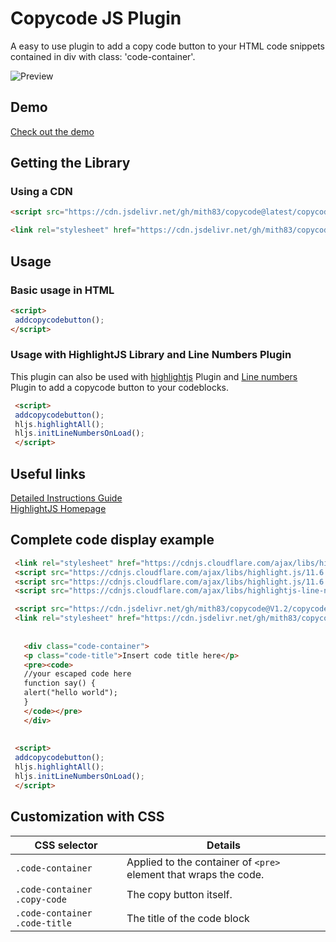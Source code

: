 # Copycode JS Plugin

A easy to use plugin to add a copy code button to your HTML code snippets contained in div with class: 'code-container'.

![Preview](https://mith83.github.io/copycode/copycode.png)

## Demo

[Check out the demo](https://mith83.github.io/copycode/demo.html)

## Getting the Library

### Using a CDN

```html
<script src="https://cdn.jsdelivr.net/gh/mith83/copycode@latest/copycodebutton.js"></script> 
```

```html
<link rel="stylesheet" href="https://cdn.jsdelivr.net/gh/mith83/copycode@latest/copycodebutton.css" />
```

## Usage

### Basic usage in HTML

```html 
<script>
 addcopycodebutton();
</script>
```

### Usage with HighlightJS Library and Line Numbers Plugin

This plugin can also be used with [highlightjs](https://github.com/highlightjs/highlight.js) Plugin and [Line numbers](https://github.com/wcoder/highlightjs-line-numbers.js) Plugin to add a copycode button to your codeblocks.

```html
 <script>
 addcopycodebutton();
 hljs.highlightAll();
 hljs.initLineNumbersOnLoad();
 </script>
```

## Useful links

[Detailed Instructions Guide](https://www.success-trending.club/2022/09/how-to-display-code-in-blogger-website.html) <br />
[HighlightJS Homepage](https://highlightjs.org/)

## Complete code display example

```html
 <link rel="stylesheet" href="https://cdnjs.cloudflare.com/ajax/libs/highlight.js/11.6.0/styles/stackoverflow-light.min.css" integrity="sha512-RDtnAhiPytLVV3AwzHkGVMVI4szjtSjxxyhDaH3gqdHPIw5qwQld1MVGuMu1EYoof+CaEccrO3zUVb13hQFU/A==" crossorigin="anonymous" referrerpolicy="no-referrer" />
 <script src="https://cdnjs.cloudflare.com/ajax/libs/highlight.js/11.6.0/highlight.min.js"></script>
 <script src="https://cdnjs.cloudflare.com/ajax/libs/highlight.js/11.6.0/languages/go.min.js"></script>
 <script src="https://cdnjs.cloudflare.com/ajax/libs/highlightjs-line-numbers.js/2.6.0/highlightjs-line-numbers.min.js" integrity="sha512-nkjLcPbHjdAof51b8uUd+6q4YH7YrMwh+kfTwSBrg5T/yMKrz8GUxM4uJJ1xAL7Q1lfAMIEowDsTzfWskZ5RcQ==" crossorigin="anonymous" referrerpolicy="no-referrer"></script>

 <script src="https://cdn.jsdelivr.net/gh/mith83/copycode@V1.2/copycodebutton.js"></script>
 <link rel="stylesheet" href="https://cdn.jsdelivr.net/gh/mith83/copycode@V1.2/copycodebutton.css"></link>
 
 
   <div class="code-container">
   <p class="code-title">Insert code title here</p>
   <pre><code>
   //your escaped code here
   function say() {
   alert("hello world");
   }
   </code></pre>
   </div>
 
 
 <script>
 addcopycodebutton();
 hljs.highlightAll();
 hljs.initLineNumbersOnLoad();
 </script>
```

## Customization with CSS

| CSS selector           | Details                    |
| ---------------------- | --------------------------------------------------------------------------------------------------------------------------------------- |
| `.code-container`   | Applied to the container of `<pre>` element that wraps the code. |
| `.code-container .copy-code`    | The copy button itself. |
| `.code-container .code-title` | The title of the code block  |


